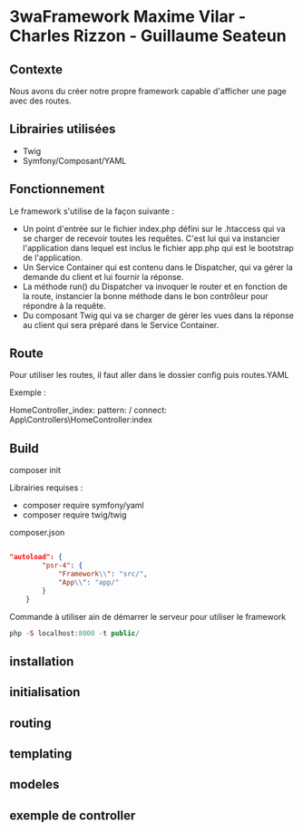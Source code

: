 # 3waFramework Maxime Vilar - Charles Rizzon - Guillaume Seateun 

## Contexte
Nous avons du créer notre propre framework capable d'afficher une page avec des routes.

## Librairies utilisées
- Twig 
- Symfony/Composant/YAML

## Fonctionnement
Le framework s'utilise de la façon suivante :
- Un point d'entrée sur le fichier index.php défini sur le .htaccess qui va se charger de recevoir toutes les requêtes. C'est lui qui va instancier l'application dans lequel est inclus le fichier app.php qui est le bootstrap de l'application.
- Un Service Container qui est contenu dans le Dispatcher, qui va gérer la demande du client et lui fournir la réponse.
- La méthode run() du Dispatcher va invoquer le router et en fonction de la route, instancier la bonne méthode dans le bon contrôleur pour répondre à la requête.
- Du composant Twig qui va se charger de gérer les vues dans la réponse au client qui sera préparé dans le Service Container.

## Route

Pour utiliser les routes, il faut aller dans le dossier config puis routes.YAML

Exemple :

HomeController_index:
    pattern:   \/
    connect:  App\Controllers\HomeController:index

## Build

composer init

Librairies requises :
- composer require symfony/yaml
- composer require twig/twig

composer.json 
```json

"autoload": {
        "psr-4": {
            "Framework\\": "src/",
            "App\\": "app/"
        }
    }

```

Commande à utiliser ain de démarrer le serveur pour utiliser le framework 
```php
php -S localhost:8000 -t public/
```
## installation 
## initialisation
## routing
## templating
## modeles
## exemple de controller

